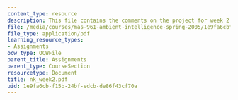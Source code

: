 ```yaml
---
content_type: resource
description: This file contains the comments on the project for week 2 by the student.
file: /media/courses/mas-961-ambient-intelligence-spring-2005/1e9fa6cbf15b24bfedcbde86f43cf70a_nk_week2.pdf
file_type: application/pdf
learning_resource_types:
- Assignments
ocw_type: OCWFile
parent_title: Assignments
parent_type: CourseSection
resourcetype: Document
title: nk_week2.pdf
uid: 1e9fa6cb-f15b-24bf-edcb-de86f43cf70a
---
```

